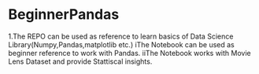 # BeginnerPandas #
1.The REPO can be used as reference to learn basics of Data Science Library(Numpy,Pandas,matplotlib etc.)
  iThe Notebook can be  used as beginner reference to  work with Pandas.
  iiThe Notebook works with Movie Lens Dataset and provide Stattiscal insights.
